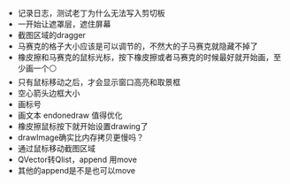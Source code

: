 - 记录日志，测试老丁为什么无法写入剪切板
- 一开始让遮罩层，遮住屏幕
- 截图区域的dragger
- 马赛克的格子大小应该是可以调节的，不然大的子马赛克就隐藏不掉了
- 橡皮擦和马赛克的鼠标光标，按下橡皮擦或者马赛克的时候最好就开始画，至少画一个⚪
- 只有鼠标移动之后，才会显示窗口高亮和取景框
- 空心箭头边框大小
- 画标号
- 画文本 endonedraw 值得优化
- 橡皮擦鼠标按下就开始设置drawing了
- drawImage确实比内存拷贝更慢吗？
- 通过鼠标移动截图区域
- QVector转Qlist，append 用move
- 其他的append是不是也可以move   